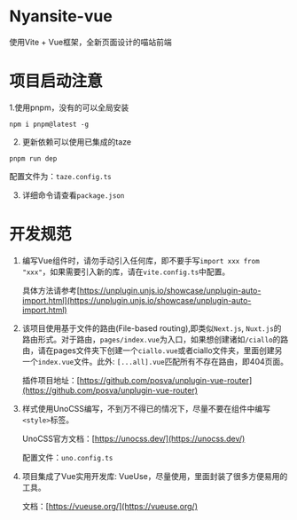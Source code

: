 # Nyansite-vue

使用Vite + Vue框架，全新页面设计的喵站前端

# 项目启动注意
1.使用pnpm，没有的可以全局安装
```shell
npm i pnpm@latest -g
```

2. 更新依赖可以使用已集成的taze
```shell
pnpm run dep
```
配置文件为：`taze.config.ts`

3. 详细命令请查看`package.json`


# 开发规范
1. 编写Vue组件时，请勿手动引入任何库，即不要手写`import xxx from "xxx"`，如果需要引入新的库，请在`vite.config.ts`中配置。

    具体方法请参考[https://unplugin.unjs.io/showcase/unplugin-auto-import.html](https://unplugin.unjs.io/showcase/unplugin-auto-import.html)

2. 该项目使用基于文件的路由(File-based routing),即类似`Next.js`, `Nuxt.js`的路由形式。对于路由，`pages/index.vue`为入口，如果想创建诸如`/ciallo`的路由，请在pages文件夹下创建一个`ciallo.vue`或者ciallo文件夹，里面创建另一个`index.vue`文件。此外: `[...all].vue`匹配所有不存在路由，即404页面。

    插件项目地址：[https://github.com/posva/unplugin-vue-router](https://github.com/posva/unplugin-vue-router)

3. 样式使用UnoCSS编写，不到万不得已的情况下，尽量不要在组件中编写`<style>`标签。

    UnoCSS官方文档：[https://unocss.dev/](https://unocss.dev/)

    配置文件：`uno.config.ts`

4. 项目集成了Vue实用开发库: VueUse，尽量使用，里面封装了很多方便易用的工具。

    文档：[https://vueuse.org/](https://vueuse.org/)